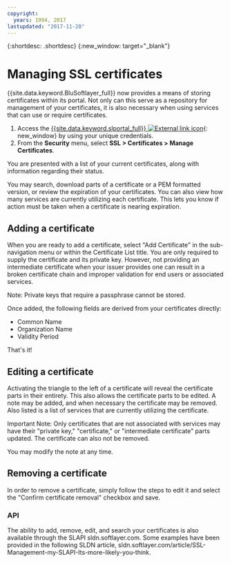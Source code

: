 ```yaml
---
copyright:
  years: 1994, 2017
lastupdated: "2017-11-28"
---
```


{:shortdesc: .shortdesc}
{:new_window: target="_blank"}

# Managing SSL certificates

{{site.data.keyword.BluSoftlayer_full}} now provides a means of storing certificates within its portal. Not only can this serve as a repository for management of your certificates, it is also necessary when using services that can use or require certificates.

1. Access the [{{site.data.keyword.slportal_full}} ![External link icon](../../icons/launch-glyph.svg "External link icon")](https://control.softlayer.com/){: new_window} by using your unique credentials.
2. From the **Security** menu, select **SSL > Certificates > Manage Certificates**.

You are presented with a list of your current certificates, along with information regarding their status.

You may search, download parts of a certificate or a PEM formatted version, or review the expiration of your certificates. You can also view how many services are currently utilizing each certificate. This lets you know if action must be taken when a certificate is nearing expiration.

## Adding a certificate

When you are ready to add a certificate, select "Add Certificate" in the sub-navigation menu or within the Certificate List title. You are only required to supply the certificate and its private key. However, not providing an intermediate certificate when your issuer provides one can result in a broken certificate chain and improper validation for end users or associated services.

Note: Private keys that require a passphrase cannot be stored.

Once added, the following fields are derived from your certificates directly:

* Common Name
* Organization Name
* Validity Period


That's it!

## Editing a certificate

Activating the triangle to the left of a certificate will reveal the certificate parts in their entirety. This also allows the certificate parts to be edited. A note may be added, and when necessary the certificate may be removed. Also listed is a list of services that are currently utilizing the certificate.



Important Note: Only certificates that are not associated with services may have their "private key," "certificate," or "intermediate certificate" parts updated.  The certificate can also not be removed.

You may modify the note at any time.

## Removing a certificate

In order to remove a certificate, simply follow the steps to edit it and select the "Confirm certificate removal" checkbox and save.

### API

The ability to add, remove, edit, and search your certificates is also available through the SLAPI sldn.softlayer.com. Some examples have been provided in the following SLDN article, sldn.softlayer.com/article/SSL-Management-my-SLAPI-Its-more-likely-you-think.
